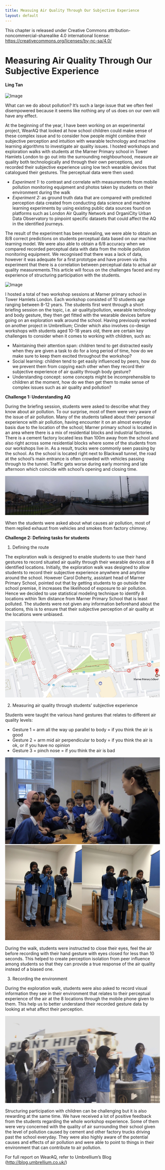 ```yaml
---
title: Measuing Air Quality Through Our Subjective Experience
layout: default
---
```


This chapter is released under Creative Commons attribution-noncommercial-sharealike 4.0 international license: https://creativecommons.org/licenses/by-nc-sa/4.0/



# Measuring Air Quality Through Our Subjective Experience 

#### Ling Tan

![Image](Images/09_MAQ_Image1.jpg)

What can we do about pollution? It’s such a large issue that we often feel disempowered because it seems like nothing any of us does on our own will have any effect. 

At the beginning of the year, I have been working on an experimental project, WearAQ that looked at how school children could make sense of these complex issue and to consider how people might combine their subjective perception and intuition with wearable technology and machine learning algorithms to investigate air quality issues. I hosted workshops and exploration walks with students at the Marner Primary school in Tower Hamlets London to go out into the surrounding neighbourhood, measure air quality both technologically and through their own perceptions, and recorded their subjective experience using low tech wearable devices that catalogued their gestures. The perceptual data were then used:

+ *Experiment 1:* to contrast and correlate with measurements from mobile pollution monitoring equipment and photos taken by students on their environment during the walk
+ *Experiment 2:* as ground truth data that are compared with predicted perception data created from conducting data science and machine learning experiments by using existing public data sources found on platforms such as London Air Quality Network and OrganiCity Urban Data Observatory to pinpoint specific datasets that could affect the AQ in the identified journeys.

The result of the experiment has been revealing, we were able to obtain an 8/8 correct predictions on students perceptual data based on our machine learning model. We were also able to obtain a 6/8 accuracy when we compared recorded perceptual data with data from the mobile pollution monitoring equipment. We recognised that there was a lack of data, however it was adequate for a first prototype and have proven via this experiment that there is a correlation between perceptual data to actual air quality measurements.This article will focus on the challenges faced and my experience of structuring participation with the students.

![Image](Images/09_MAQ_Image5.jpg)

I hosted a total of two workshop sessions at Marner primary school in Tower Hamlets London. Each workshop consisted of 10 students age ranging between 8-12 years. The students first went through a short briefing session on the topic, i.e. air quality/pollution, wearable technology and body gesture, they then get fitted with the wearable devices before going on an exploration walk around the school.
Having previously worked on another project in Umbrellium; Cinder which also involves co-design workshops with students aged 10-18 years old, there are certain key challenges to consider when it comes to working with children, such as:
+ Maintaining their attention span: children tend to get distracted easily when they are given a task to do for a long period of time, how do we make sure to keep them excited throughout the workshop?
+ Social learning: children tend to get easily influenced by peers, how do we prevent them from copying each other when they record their subjective experience of air quality through body gesture? 
+ Understanding concept: some concepts might be incomprehensible to children at the moment, how do we then get them to make sense of complex issues such as air quality and pollution?

**Challenge 1: Understanding AQ**

During the briefing session, students were asked to describe what they know about air pollution. To our surprise, most of them were very aware of the issue of air pollution. Many of the students talked about their personal experience with air pollution, having encounter it on an almost everyday basis due to the location of the school; Marner primary school is located in an area where there is a mix of residential blocks and industrial factories. There is a cement factory located less than 100m away from the school and also right across some residential blocks where some of the students from our workshops live in. As a result, trucks were commonly seen passing by the school. As the school is located right next to Blackwall tunnel, the road at the school’s main entrance is often crowded with vehicles passing through to the tunnel. Traffic gets worse during early morning and late afternoon which coincide with school’s opening and closing time. 

![Image](Images/09_MAQ_Image8.jpg)

When the students were asked about what causes air pollution, most of them replied exhaust from vehicles and smokes from factory chimney.

**Challenge 2: Defining tasks for students**

1. Defining the route

The exploration walk is designed to enable students to use their hand gestures to record situated air quality through their wearable devices at 8 identified locations. Initially, the exploration walk was designed to allow students to record their subjective experience anywhere and anytime around the school. However Carol Doherty, assistant head of Marner Primary School, pointed out that by getting students to go outside the school premise, it increases the likelihood of exposure to air pollution. Hence we decided to use statistical modeling technique to identify 8 locations within 1km distance from Marner Primary School that is least polluted. The students were not given any information beforehand about the locations, this is to ensure that their subjective perception of air quality at the locations were unbiased.

![Image](Images/09_MAQ_Image4.jpg)

2. Measuring air quality through students’ subjective experience

Students were taught the various hand gestures that relates to different air quality levels:

+ Gesture 1 = arm all the way up parallel to body = if you think the air is good
+	Gesture 2 = arm mid air perpendicular to body = if you think the air is ok, or if you have no opinion
+	Gesture 3 = pinch nose = if you think the air is bad

![Image](Images/09_MAQ_Image3.jpg)
![Image](Images/09_MAQ_Image6.jpg)

During the walk, students were instructed to close their eyes, feel the air before recording with their hand gesture with eyes closed for less than 10 seconds. This helped to create perception isolation from peer influence among students so that they can provide a true response of the air quality instead of a biased one.

3. Recording the environment

During the exploration walk, students were also asked to record visual information they see in their environment that relates to their perceptual experience of the air at the 8 locations through the mobile phone given to them. This help us to better understand their recorded gesture data by looking at what affect their perception.

![Image](Images/09_MAQ_Image7.jpg)

Structuring participation with children can be challenging but it is also rewarding at the same time. We have received a lot of positive feedback from the students regarding the whole workshop experience. Some of them were very concerned with the quality of air surrounding their school given the level of pollution caused by cement and other factory trucks driving past the school everyday. They were also highly aware of the potential causes and effects of air pollution and were able to point to things in their environment that can contribute to air pollution. 

For full report on WearAQ, refer to Umbrellium’s Blog (http://blog.umbrellium.co.uk/)




